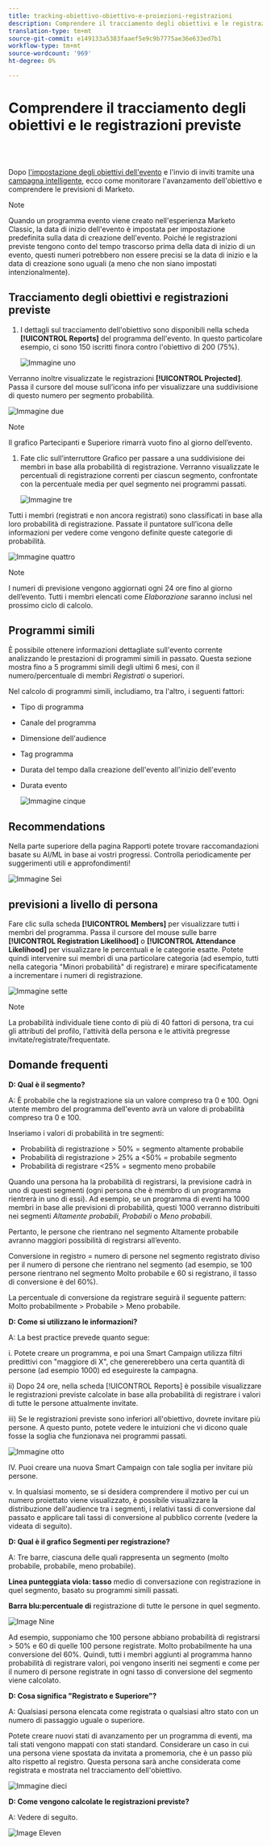 ```yaml
---
title: tracking-obiettivo-obiettivo-e-proiezioni-registrazioni
description: Comprendere il tracciamento degli obiettivi e le registrazioni previste
translation-type: tm+mt
source-git-commit: e149133a5383faaef5e9c9b7775ae36e633ed7b1
workflow-type: tm+mt
source-wordcount: '969'
ht-degree: 0%

---
```



# Comprendere il tracciamento degli obiettivi e le registrazioni previste

<br> 

Dopo [l&#39;impostazione degli obiettivi dell&#39;evento](/help/sky/setting-event-goals.md) e l&#39;invio di inviti tramite una [campagna intelligente](/help/sky/create-a-smart-campaign.md), ecco come monitorare l&#39;avanzamento dell&#39;obiettivo e comprendere le previsioni di Marketo.

>[!NOTE]
>
>Quando un programma evento viene creato nell&#39;esperienza Marketo Classic, la data di inizio dell&#39;evento è impostata per impostazione predefinita sulla data di creazione dell&#39;evento. Poiché le registrazioni previste tengono conto del tempo trascorso prima della data di inizio di un evento, questi numeri potrebbero non essere precisi se la data di inizio e la data di creazione sono uguali (a meno che non siano impostati intenzionalmente).

## Tracciamento degli obiettivi e registrazioni previste

1. I dettagli sul tracciamento dell&#39;obiettivo sono disponibili nella scheda **[!UICONTROL Reports]** del programma dell&#39;evento. In questo particolare esempio, ci sono 150 iscritti finora contro l&#39;obiettivo di 200 (75%).

   ![Immagine uno](/help/sky/assets/predictive-audiences/understanding-goal-tracking-and-projected-registrations/understanding-goal-tracking-and-projected-registrations-1.png)

Verranno inoltre visualizzate le registrazioni **[!UICONTROL Projected]**. Passa il cursore del mouse sull’icona info per visualizzare una suddivisione di questo numero per segmento probabilità.

![Immagine due](/help/sky/assets/predictive-audiences/understanding-goal-tracking-and-projected-registrations/understanding-goal-tracking-and-projected-registrations-2.png)

>[!NOTE]
>
>Il grafico Partecipanti e Superiore rimarrà vuoto fino al giorno dell’evento.

1. Fate clic sull’interruttore Grafico per passare a una suddivisione dei membri in base alla probabilità di registrazione. Verranno visualizzate le percentuali di registrazione correnti per ciascun segmento, confrontate con la percentuale media per quel segmento nei programmi passati.

   ![Immagine tre](/help/sky/assets/predictive-audiences/understanding-goal-tracking-and-projected-registrations/understanding-goal-tracking-and-projected-registrations-3.png)

Tutti i membri (registrati e non ancora registrati) sono classificati in base alla loro probabilità di registrazione. Passate il puntatore sull’icona delle informazioni per vedere come vengono definite queste categorie di probabilità.

![Immagine quattro](/help/sky/assets/predictive-audiences/understanding-goal-tracking-and-projected-registrations/understanding-goal-tracking-and-projected-registrations-4.png)

>[!NOTE]
>
>I numeri di previsione vengono aggiornati ogni 24 ore fino al giorno dell’evento. Tutti i membri elencati come _Elaborazione_ saranno inclusi nel prossimo ciclo di calcolo.

## Programmi simili

È possibile ottenere informazioni dettagliate sull&#39;evento corrente analizzando le prestazioni di programmi simili in passato. Questa sezione mostra fino a 5 programmi simili degli ultimi 6 mesi, con il numero/percentuale di membri _Registrati_ o superiori.

Nel calcolo di programmi simili, includiamo, tra l&#39;altro, i seguenti fattori:

* Tipo di programma
* Canale del programma
* Dimensione dell&#39;audience
* Tag programma
* Durata del tempo dalla creazione dell&#39;evento all&#39;inizio dell&#39;evento
* Durata evento

   ![Immagine cinque](/help/sky/assets/predictive-audiences/understanding-goal-tracking-and-projected-registrations/understanding-goal-tracking-and-projected-registrations-5.png)

## Recommendations

Nella parte superiore della pagina Rapporti potete trovare raccomandazioni basate su AI/ML in base ai vostri progressi. Controlla periodicamente per suggerimenti utili e approfondimenti!

![Immagine Sei](/help/sky/assets/predictive-audiences/understanding-goal-tracking-and-projected-registrations/understanding-goal-tracking-and-projected-registrations-6.png)

## previsioni a livello di persona

Fare clic sulla scheda **[!UICONTROL Members]** per visualizzare tutti i membri del programma. Passa il cursore del mouse sulle barre **[!UICONTROL Registration Likelihood]** o **[!UICONTROL Attendance Likelihood]** per visualizzare le percentuali e le categorie esatte. Potete quindi intervenire sui membri di una particolare categoria (ad esempio, tutti nella categoria &quot;Minori probabilità&quot; di registrare) e mirare specificatamente a incrementare i numeri di registrazione.

![Immagine sette](/help/sky/assets/predictive-audiences/understanding-goal-tracking-and-projected-registrations/understanding-goal-tracking-and-projected-registrations-7.png)

>[!NOTE]
>
>La probabilità individuale tiene conto di più di 40 fattori di persona, tra cui gli attributi del profilo, l&#39;attività della persona e le attività pregresse invitate/registrate/frequentate.

## Domande frequenti

**D: Qual è il segmento?**

A: È probabile che la registrazione sia un valore compreso tra 0 e 100. Ogni utente membro del programma dell&#39;evento avrà un valore di probabilità compreso tra 0 e 100.

Inseriamo i valori di probabilità in tre segmenti:

* Probabilità di registrazione > 50% = segmento altamente probabile
* Probabilità di registrazione > 25% a &lt;50% = probabile segmento
* Probabilità di registrare &lt;25% = segmento meno probabile

Quando una persona ha la probabilità di registrarsi, la previsione cadrà in uno di questi segmenti (ogni persona che è membro di un programma rientrerà in uno di essi). Ad esempio, se un programma di eventi ha 1000 membri in base alle previsioni di probabilità, questi 1000 verranno distribuiti nei segmenti _Altamente probabili_, _Probabili_ o _Meno probabili_.

Pertanto, le persone che rientrano nel segmento Altamente probabile avranno maggiori possibilità di registrarsi all’evento.

Conversione in registro = numero di persone nel segmento registrato diviso per il numero di persone che rientrano nel segmento (ad esempio, se 100 persone rientrano nel segmento Molto probabile e 60 si registrano, il tasso di conversione è del 60%).

La percentuale di conversione da registrare seguirà il seguente pattern: Molto probabilmente > Probabile > Meno probabile.

**D: Come si utilizzano le informazioni?**

A: La best practice prevede quanto segue:

i. Potete creare un programma, e poi una Smart Campaign utilizza filtri predittivi con &quot;maggiore di X&quot;, che genererebbero una certa quantità di persone (ad esempio 1000) ed eseguireste la campagna.

ii) Dopo 24 ore, nella scheda [!UICONTROL Reports] è possibile visualizzare le registrazioni previste calcolate in base alla probabilità di registrare i valori di tutte le persone attualmente invitate.

iii) Se le registrazioni previste sono inferiori all&#39;obiettivo, dovrete invitare più persone. A questo punto, potete vedere le intuizioni che vi dicono quale fosse la soglia che funzionava nei programmi passati.

![Immagine otto](/help/sky/assets/predictive-audiences/understanding-goal-tracking-and-projected-registrations/understanding-goal-tracking-and-projected-registrations-8.png)

IV. Puoi creare una nuova Smart Campaign con tale soglia per invitare più persone.

v. In qualsiasi momento, se si desidera comprendere il motivo per cui un numero proiettato viene visualizzato, è possibile visualizzare la distribuzione dell&#39;audience tra i segmenti, i relativi tassi di conversione dal passato e applicare tali tassi di conversione al pubblico corrente (vedere la videata di seguito).

**D: Qual è il grafico Segmenti per registrazione?**

A: Tre barre, ciascuna delle quali rappresenta un segmento (molto probabile, probabile, meno probabile).

**Linea punteggiata viola: tasso** medio di conversazione con registrazione in quel segmento, basato su programmi simili passati.

**Barra blu:percentuale di** registrazione di tutte le persone in quel segmento.

![Image Nine](/help/sky/assets/predictive-audiences/understanding-goal-tracking-and-projected-registrations/understanding-goal-tracking-and-projected-registrations-9.png)

Ad esempio, supponiamo che 100 persone abbiano probabilità di registrarsi > 50% e 60 di quelle 100 persone registrate. Molto probabilmente ha una conversione del 60%. Quindi, tutti i membri aggiunti al programma hanno probabilità di registrare valori, poi vengono inseriti nei segmenti e come per il numero di persone registrate in ogni tasso di conversione del segmento viene calcolato.

**D: Cosa significa &quot;Registrato e Superiore&quot;?**

A: Qualsiasi persona elencata come registrata o qualsiasi altro stato con un numero di passaggio uguale o superiore.

Potete creare nuovi stati di avanzamento per un programma di eventi, ma tali stati vengono mappati con stati standard. Considerare un caso in cui una persona viene spostata da invitata a promemoria, che è un passo più alto rispetto al registro. Questa persona sarà anche considerata come registrata e mostrata nel tracciamento dell&#39;obiettivo.

![Immagine dieci](/help/sky/assets/predictive-audiences/understanding-goal-tracking-and-projected-registrations/understanding-goal-tracking-and-projected-registrations-10.png)

**D: Come vengono calcolate le registrazioni previste?**

A: Vedere di seguito.

![Image Eleven](/help/sky/assets/predictive-audiences/understanding-goal-tracking-and-projected-registrations/understanding-goal-tracking-and-projected-registrations-11.png)
